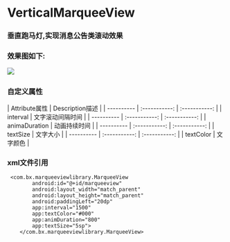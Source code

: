 # VerticalMarqueeView
### 垂直跑马灯,实现消息公告类滚动效果


### 效果图如下:
![](https://github.com/baixxx/VerticalMarqueeView/raw/master/resource/marqueeview.gif)  



### 自定义属性
|    Attribute属性    |	Description描述  |
| ---------- | :-----------:  | :-----------: |
|    interval	     |    文字滚动间隔时间  |
| ---------- | :-----------:  | :-----------: |
|    animaDuration	 |    动画持续时间      |
| ---------- | :-----------:  | :-----------: |
|    textSize	     |    文字大小          |
| ---------- | :-----------:  | :-----------: |
|    textColor       |	  文字颜色          |



### xml文件引用
```
 <com.bx.marqueeviewlibrary.MarqueeView
        android:id="@+id/marqueeview"
        android:layout_width="match_parent"
        android:layout_height="match_parent"
        android:paddingLeft="20dp"
        app:interval="1500"
        app:textColor="#000"
        app:animDuration="800"
        app:textSize="5sp">
    </com.bx.marqueeviewlibrary.MarqueeView>
```




